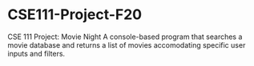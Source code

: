# CSE111-Project-F20
CSE 111 Project: Movie Night
A console-based program that searches a movie database and returns a list of movies accomodating specific user inputs and filters.
